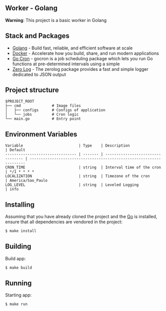 ## Worker - Golang

**Warning**: This project is a basic worker in Golang

## Stack and Packages

- [Golang](https://go.dev) - Build fast, reliable, and efficient software at scale
- [Docker](https://www.docker.com) - Accelerate how you build, share, and run modern applications
- [Go Cron](https://github.com/go-co-op/gocron) - gocron is a job scheduling package which lets you run Go functions at pre-determined intervals using a simple
- [Zero Log](https://github.com/rs/zerolog) - The zerolog package provides a fast and simple logger dedicated to JSON output

## Project structure

```
$PROJECT_ROOT
├── cmd              # Image files
│   ├── configs      # Configs of application
│   └── jobs         # Cron logic
└── main.go          # Entry point
```

## Environment Variables

```
Variable                         | Type    | Description                       | Default
-------------------------------- | ------- | --------------------------------- | --------------------------------------------------------------------
CRON_TIME                        | string  | Interval time of the cron         | */1 * * * *
LOCALIZATION                     | string  | Timezone of the cron              | America/Sao_Paulo
LOG_LEVEL                        | string  | Leveled Logging                   | info
```

## Installing

Assuming that you have already cloned the project and the [Go](https://golang.org/doc/install) is installed, ensure that all dependencies are vendored in the project:

```sh
$ make install
```

## Building

Build app:

```sh
$ make build
```

## Running

Starting app:

```sh
$ make run
```
